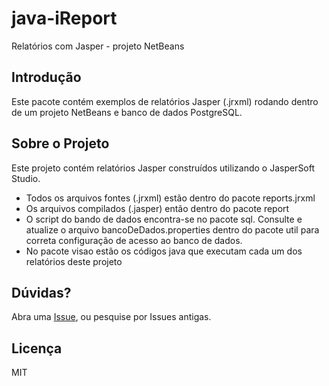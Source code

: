 # java-iReport

Relatórios com Jasper - projeto NetBeans

## Introdução
Este pacote contém exemplos de relatórios Jasper (.jrxml) rodando dentro de um projeto NetBeans e banco de dados PostgreSQL. 

## Sobre o Projeto
Este projeto contém relatórios Jasper construídos utilizando o JasperSoft Studio.

* Todos os arquivos fontes (.jrxml) estão dentro do pacote reports.jrxml
* Os arquivos compilados (.jasper) então dentro do pacote report
* O script do bando de dados encontra-se no pacote sql. Consulte e atualize o arquivo bancoDeDados.properties dentro do pacote util para correta configuração de acesso ao banco de dados.
* No pacote visao estão os códigos java que executam cada um dos relatórios deste projeto

## Dúvidas?

Abra uma [Issue](https://github.com/phcayres/java-iReport/issues), ou pesquise por Issues antigas.

## Licença

MIT

